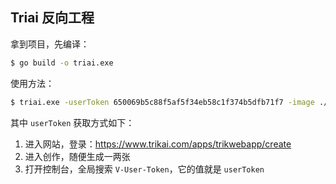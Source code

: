 ## Triai 反向工程

拿到项目，先编译：

```bash
$ go build -o triai.exe
```

使用方法：

```bash
$ triai.exe -userToken 650069b5c88f5af5f34eb58c1f374b5dfb71f7 -image ./images/stardust.png -prompt "美人，园林" -negPrompt "空白" -outputDir ./results
```

其中 `userToken` 获取方式如下：

1. 进入网站，登录：https://www.trikai.com/apps/trikwebapp/create
2. 进入创作，随便生成一两张
3. 打开控制台，全局搜索 `V-User-Token`，它的值就是 `userToken`